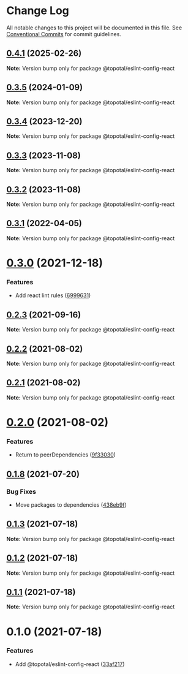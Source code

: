 # Change Log

All notable changes to this project will be documented in this file.
See [Conventional Commits](https://conventionalcommits.org) for commit guidelines.

## [0.4.1](https://github.com/topotal/js-sdk/compare/@topotal/eslint-config-react@0.3.5...@topotal/eslint-config-react@0.4.1) (2025-02-26)

**Note:** Version bump only for package @topotal/eslint-config-react

## [0.3.5](https://github.com/topotal/js-sdk/compare/@topotal/eslint-config-react@0.3.2...@topotal/eslint-config-react@0.3.5) (2024-01-09)

**Note:** Version bump only for package @topotal/eslint-config-react

## [0.3.4](https://github.com/topotal/js-sdk/compare/@topotal/eslint-config-react@0.3.3...@topotal/eslint-config-react@0.3.4) (2023-12-20)

**Note:** Version bump only for package @topotal/eslint-config-react

## [0.3.3](https://github.com/topotal/js-sdk/compare/@topotal/eslint-config-react@0.3.1...@topotal/eslint-config-react@0.3.3) (2023-11-08)

**Note:** Version bump only for package @topotal/eslint-config-react

## [0.3.2](https://github.com/topotal/js-sdk/compare/@topotal/eslint-config-react@0.3.1...@topotal/eslint-config-react@0.3.2) (2023-11-08)

**Note:** Version bump only for package @topotal/eslint-config-react

## [0.3.1](https://github.com/topotal/js-sdk/compare/@topotal/eslint-config-react@0.3.0...@topotal/eslint-config-react@0.3.1) (2022-04-05)

**Note:** Version bump only for package @topotal/eslint-config-react

# [0.3.0](https://github.com/topotal/js-sdk/compare/@topotal/eslint-config-react@0.2.3...@topotal/eslint-config-react@0.3.0) (2021-12-18)

### Features

- Add react lint rules ([6999631](https://github.com/topotal/js-sdk/commit/699963150fe4c3e937787ac88aa056cac8d6f116))

## [0.2.3](https://github.com/topotal/js-sdk/compare/@topotal/eslint-config-react@0.2.2...@topotal/eslint-config-react@0.2.3) (2021-09-16)

**Note:** Version bump only for package @topotal/eslint-config-react

## [0.2.2](https://github.com/topotal/js-sdk/compare/@topotal/eslint-config-react@0.2.1...@topotal/eslint-config-react@0.2.2) (2021-08-02)

**Note:** Version bump only for package @topotal/eslint-config-react

## [0.2.1](https://github.com/topotal/js-sdk/compare/@topotal/eslint-config-react@0.2.0...@topotal/eslint-config-react@0.2.1) (2021-08-02)

**Note:** Version bump only for package @topotal/eslint-config-react

# [0.2.0](https://github.com/topotal/js-sdk/compare/@topotal/eslint-config-react@0.1.8...@topotal/eslint-config-react@0.2.0) (2021-08-02)

### Features

- Return to peerDependencies ([9f33030](https://github.com/topotal/js-sdk/commit/9f330301952ae72ced54fd2daf74b424bde27b7c))

## [0.1.8](https://github.com/topotal/js-sdk/compare/@topotal/eslint-config-react@0.1.7...@topotal/eslint-config-react@0.1.8) (2021-07-20)

### Bug Fixes

- Move packages to dependencies ([438eb9f](https://github.com/topotal/js-sdk/commit/438eb9f674b7d4e3f53b946fc9a58bdc86fcf3ed))

## [0.1.3](https://github.com/topotal/js-sdk/compare/@topotal/eslint-config-react@0.1.2...@topotal/eslint-config-react@0.1.3) (2021-07-18)

**Note:** Version bump only for package @topotal/eslint-config-react

## [0.1.2](https://github.com/topotal/js-sdk/compare/@topotal/eslint-config-react@0.1.1...@topotal/eslint-config-react@0.1.2) (2021-07-18)

**Note:** Version bump only for package @topotal/eslint-config-react

## [0.1.1](https://github.com/topotal/js-sdk/compare/@topotal/eslint-config-react@0.1.0...@topotal/eslint-config-react@0.1.1) (2021-07-18)

**Note:** Version bump only for package @topotal/eslint-config-react

# 0.1.0 (2021-07-18)

### Features

- Add @topotal/eslint-config-react ([33af217](https://github.com/topotal/js-sdk/commit/33af217995abbedf111f5f700c52fb75bf6607d9))
